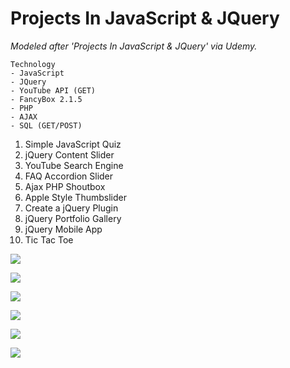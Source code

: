 # Projects In JavaScript & JQuery

_Modeled after 'Projects In JavaScript & JQuery' via Udemy._

```
Technology
- JavaScript
- JQuery
- YouTube API (GET)
- FancyBox 2.1.5
- PHP
- AJAX
- SQL (GET/POST)
```

1. Simple JavaScript Quiz
2. jQuery Content Slider
3. YouTube Search Engine
4. FAQ Accordion Slider
5. Ajax PHP Shoutbox
6. Apple Style Thumbslider
7. Create a jQuery Plugin
8. jQuery Portfolio Gallery
9. jQuery Mobile App
10. Tic Tac Toe

![](https://i.imgur.com/PZdALfR.png)

![](https://i.imgur.com/hTZo6tw.png)

![](https://i.imgur.com/vnaXkBe.png)

![](https://i.imgur.com/G3GCZPx.png)

![](https://i.imgur.com/Imu7BaY.png)

![](https://i.imgur.com/OEcci4G.png)
